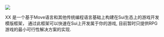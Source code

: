 [![](https://img.shields.io/endpoint?url=https%3A%2F%2Fraw.githubusercontent.com%2Fmovebit%2Fmaterials%2Fmain%2Fshields.json)](https://github.com/NonceGeek/MoveDID/blob/main/MoveDID-Audit-Report.pdf)

XX 是一个基于Move语言和其他传统编程语言基础上构建在Sui生态上的游戏开发模版框架，
通过此框架可以快速在Sui上开发属于你的游戏, 目前暂时只提供RPG游戏的最小可行性解决方案的实现.

